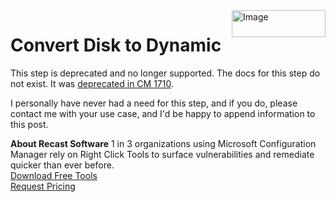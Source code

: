 <img style="float: right;" src="https://www.recastsoftware.com/wp-content/uploads/2021/10/Recast-Logo-Dark_Horizontal.svg"  alt="Image" height="43" width="150">

# Convert Disk to Dynamic

This step is deprecated and no longer supported.  The docs for this step do not exist.  It was [deprecated in CM 1710](https://docs.microsoft.com/en-us/mem/configmgr/core/plan-design/changes/deprecated/removed-and-deprecated-cmfeatures).

I personally have never had a need for this step, and if you do, please contact me with your use case, and I'd be happy to append information to this post.

**About Recast Software**
1 in 3 organizations using Microsoft Configuration Manager rely on Right Click Tools to surface vulnerabilities and remediate quicker than ever before.  
[Download Free Tools](https://www.recastsoftware.com/?utm_source=cmdocs&utm_medium=referral&utm_campaign=cmdocs#formarea)  
[Request Pricing](https://www.recastsoftware.com/pricing?utm_source=cmdocs&utm_medium=referral&utm_campaign=cmdocs)